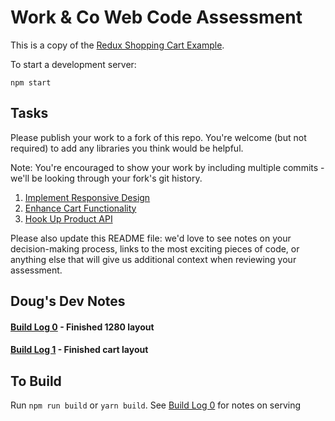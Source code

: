 # Work & Co Web Code Assessment

This is a copy of the [Redux Shopping Cart Example](https://github.com/reactjs/redux/tree/master/examples/shopping-cart).

To start a development server:

```
npm start
```

## Tasks

Please publish your work to a fork of this repo. You're welcome (but not required) to add any libraries you think would be helpful.

Note: You're encouraged to show your work by including multiple commits - we'll be looking through your fork's git history.

1. [Implement Responsive Design](/tasks/01-responsive-design.md)
2. [Enhance Cart Functionality](/tasks/02-cart-enhancements.md)
3. [Hook Up Product API](/tasks/03-product-api.md)

Please also update this README file: we'd love to see notes on your decision-making process, links to the most exciting pieces of code, or anything else that will give us additional context when reviewing your assessment.

## Doug's Dev Notes

#### [Build Log 0](/build-logs/build-log-0.md) - Finished 1280 layout

#### [Build Log 1](/build-logs/build-log-1.md) - Finished cart layout

## To Build
Run `npm run build` or `yarn build`. See [Build Log 0](/build-logs/build-log-0.md) for notes on serving

